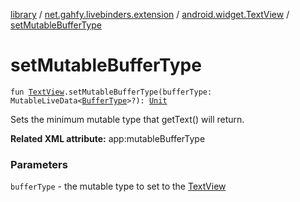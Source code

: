 [library](../../index.md) / [net.gahfy.livebinders.extension](../index.md) / [android.widget.TextView](index.md) / [setMutableBufferType](./set-mutable-buffer-type.md)

# setMutableBufferType

`fun `[`TextView`](https://developer.android.com/reference/android/widget/TextView.html)`.setMutableBufferType(bufferType: MutableLiveData<`[`BufferType`](https://developer.android.com/reference/android/widget/TextView/BufferType.html)`>?): `[`Unit`](https://kotlinlang.org/api/latest/jvm/stdlib/kotlin/-unit/index.html)

Sets the minimum mutable type that getText() will return.

**Related XML attribute:** app:mutableBufferType

### Parameters

`bufferType` - the mutable type to set to the [TextView](https://developer.android.com/reference/android/widget/TextView.html)